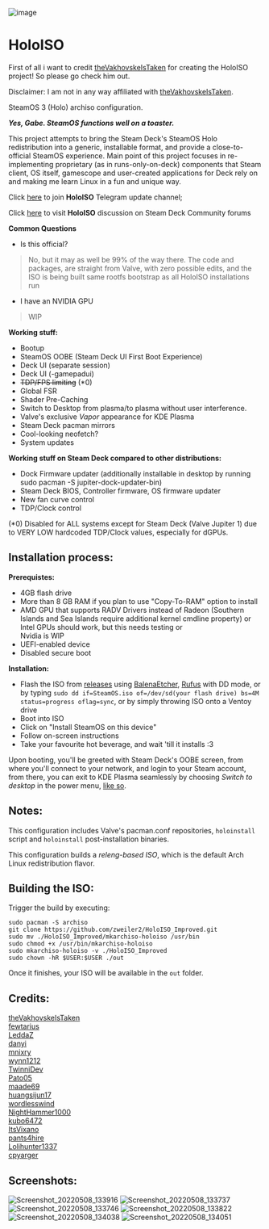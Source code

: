 ![image](https://user-images.githubusercontent.com/97450182/167457908-07be1a60-7e86-4bef-b7f0-6bd19efd8b24.png)
# HoloISO
First of all i want to credit [theVakhovskeIsTaken](https://github.com/theVakhovskeIsTaken) for creating the HoloISO project! So please go check him out.

Disclaimer: I am not in any way affiliated with [theVakhovskeIsTaken](https://github.com/theVakhovskeIsTaken).

SteamOS 3 (Holo) archiso configuration.

***Yes, Gabe. SteamOS functions well on a toaster.***

This project attempts to bring the Steam Deck's SteamOS Holo redistribution into a generic, installable format, and provide a close-to-official SteamOS experience.
Main point of this project focuses in re-implementing proprietary (as in runs-only-on-deck) components that Steam client, OS itself, gamescope and user-created applications for Deck rely on and making me learn Linux in a fun and unique way.

Click [here](https://t.me/HoloISO) to join **HoloISO** Telegram update channel;

Click [here](https://steamdeck.community/forums/holoiso.29/) to visit **HoloISO** discussion on Steam Deck Community forums

**Common Questions**

- Is this official?
> No, but it may as well be 99% of the way there. The code and packages, are straight from Valve, with zero possible edits, and the ISO is being built same rootfs bootstrap as all HoloISO installations run
- I have an NVIDIA GPU
> WIP


**Working stuff:**
- Bootup
- SteamOS OOBE (Steam Deck UI First Boot Experience)
- Deck UI (separate session)
- Deck UI (-gamepadui)
- ~~TDP/FPS limiting~~ (*0)
- Global FSR
- Shader Pre-Caching
- Switch to Desktop from plasma/to plasma without user interference.
- Valve's exclusive *Vapor* appearance for KDE Plasma
- Steam Deck pacman mirrors
- Cool-looking neofetch?
- System updates

**Working stuff on Steam Deck compared to other distributions:**
- Dock Firmware updater (additionally installable in desktop by running sudo pacman -S jupiter-dock-updater-bin)
- Steam Deck BIOS, Controller firmware, OS firmware updater
- New fan curve control
- TDP/Clock control

(*0) Disabled for ALL systems except for Steam Deck (Valve Jupiter 1) due to VERY LOW hardcoded TDP/Clock values, especially for dGPUs.

Installation process:
-
**Prerequistes:**
- 4GB flash drive
- More than 8 GB RAM if you plan to use "Copy-To-RAM" option to install
- AMD GPU that supports RADV Drivers instead of Radeon (Southern Islands and Sea Islands require additional kernel cmdline property) or  
Intel GPUs should work, but this needs testing or  
Nvidia is WIP
- UEFI-enabled device
- Disabled secure boot

**Installation:**
- Flash the ISO from [releases](https://github.com/zweiler2/HoloISO_Improved/releases) using [BalenaEtcher](https://www.balena.io/etcher/), [Rufus](https://rufus.ie) with DD mode, or by typing `sudo dd if=SteamOS.iso of=/dev/sd(your flash drive) bs=4M status=progress oflag=sync`, or by simply throwing ISO onto a Ventoy drive
- Boot into ISO
- Click on "Install SteamOS on this device"
- Follow on-screen instructions
- Take your favourite hot beverage, and wait 'till it installs :3

Upon booting, you'll be greeted with Steam Deck's OOBE screen, from where you'll connect to your network, and login to your Steam account, from there, you can exit to KDE Plasma seamlessly by choosing *Switch to desktop* in the power menu, [like so](https://www.youtube.com/watch?v=smfwna2iHho).

Notes:
-

This configuration includes Valve's pacman.conf repositories, `holoinstall` script and `holoinstall` post-installation binaries.

This configuration builds a *releng-based ISO*, which is the default Arch Linux redistribution flavor.

Building the ISO:
-
Trigger the build by executing:
```
sudo pacman -S archiso
git clone https://github.com/zweiler2/HoloISO_Improved.git
sudo mv ./HoloISO_Improved/mkarchiso-holoiso /usr/bin
sudo chmod +x /usr/bin/mkarchiso-holoiso
sudo mkarchiso-holoiso -v ./HoloISO_Improved
sudo chown -hR $USER:$USER ./out 
```
Once it finishes, your ISO will be available in the `out` folder.

Credits:
-
[theVakhovskeIsTaken](https://github.com/theVakhovskeIsTaken)  
[fewtarius](https://github.com/fewtarius)  
[LeddaZ](https://github.com/LeddaZ)  
[danyi](https://github.com/danyi)  
[mnixry](https://github.com/mnixry)  
[wynn1212](https://github.com/wynn1212)  
[TwinniDev](https://github.com/TwinniDev)  
[Pato05](https://github.com/Pato05)  
[maade69](https://github.com/maade69)  
[huangsijun17](https://github.com/huangsijun17)  
[wordlesswind](https://github.com/wordlesswind)  
[NightHammer1000](https://github.com/NightHammer1000)  
[kubo6472](https://github.com/kubo6472)  
[ItsVixano](https://github.com/ItsVixano)  
[pants4hire](https://github.com/pants4hire)  
[Lolihunter1337](https://github.com/Lolihunter1337)  
[cpyarger](https://github.com/cpyarger)

Screenshots:
-
![Screenshot_20220508_133916](https://user-images.githubusercontent.com/97450182/167292656-1679e007-4701-4a3c-89ee-2104b5eb12cd.png)
![Screenshot_20220508_133737](https://user-images.githubusercontent.com/97450182/167292672-8bc9032d-4a21-4528-ab7e-b9dbc25a0664.png)
![Screenshot_20220508_133746](https://user-images.githubusercontent.com/97450182/167292722-a68806c1-5768-4790-a8e7-108d7c72bb08.png)
![Screenshot_20220508_133822](https://user-images.githubusercontent.com/97450182/167292731-86fed590-0260-4c5e-ac13-05d284b5fd24.png)
![Screenshot_20220508_134038](https://user-images.githubusercontent.com/97450182/167292734-90036b5f-2571-438e-8951-8d731cd4ae93.png)
![Screenshot_20220508_134051](https://user-images.githubusercontent.com/97450182/167292738-a70d266f-814d-4352-8d38-b920ae3f3381.png)
